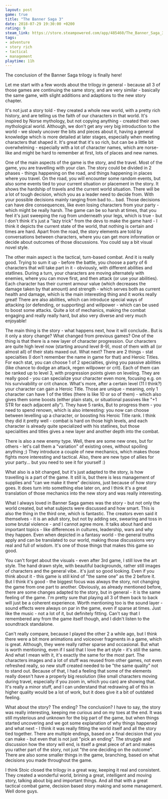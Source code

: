 ```yaml
---
layout: post
game: true
title: "The Banner Saga 3"
date: 2018-07-29 19:30:00 +0200
rating: 9
steam_link: https://store.steampowered.com/app/485460/The_Banner_Saga_3/
tags:
- adventure
- story rich
- tactical
- management
playtime: 11h
---
```


The conclusion of the Banner Saga trilogy is finally here!

Let me start with a few words about the trilogy in general - because all 3 of those games are continuing the same story, and are very similar - basically the same game, with slight additions and adaptions to the new story chapter.

It's not just a story told - they created a whole new world, with a pretty rich history, and are telling us the faith of our characters in that world. It's inspired by Norse mythology, but not copying anything - created their own mythological world. Although, we don't get any very big introduction to the world - we slowly uncover the bits and pieces about it, having a general knowledge which is more detailed at later stages, especially when meeting characters that shaped it. It's great that it's so rich, but can be a little bit overwhelming - especially with a lot of character names, which are norse-like and might be hard to remember at first, lots of places and new names.

One of the main aspects of the game is the story, and the travel. Most of the game, you are travelling with your clan. The story could be divided in 2 phases - things happening on the road, and things happening in places where you travel. On the road, you will encounter some random events, but also some events tied to your current situation or placement in the story. It shows the hardship of travels and the current world situation. There will be a lot of tough decision, which you as a leader need to decide from. With your possible decisions mainly ranging from bad to... bad. Those decisions can have dire consequences, like even losing characters from your party - which might be really harsh. The game can be so harsh at times, that you feel it's just sweeping the rug from underneath your legs, which is true - but I don't think it's just a "lazy trick" from the devs to make the game hard - I think it depicts the current state of the world, that nothing is certain and times are hard. Apart from the road, the story elements are told by conversations between characters, where you can get more information or decide about outcomes of those discussions. You could say a bit visual novel style.

The other main aspect is the tactical, turn-based combat. And it is really good. Trying to sum it up - before the battle, you choose a party of 6 characters that will take part in it - obviously, with different abilities and statlines. During a turn, your characters are moving alternately with enemies, where you can move first, and then attack (or use your abilities). Each character has their current armour value (which decreases the damage taken by that amount) and strength - which serves both as current health and damage, which is the main interesting thing and it works really great! There are also abilities, which can introduce special ways of attacking (or defending, or supporting) and willpower - which can be used to boost some attacks. Quite a lot of mechanics, making the combat engaging and really really hard, but also very diverse and very much enjoyable!

The main thing is the story - what happens next, how it will conclude.. But is it only a story change? What changed from previous games? One of the thing is that there is a new layer of character progression. Our characters are quite high level now (starting around level 8-9), most of them with all (or almost all) of their stats maxed out. What next? There are 2 things - stat specialties (I don't remember the name in game for that) and Heroic Titles. For each stat, you can choose 1 of 2 specialties, giving you passive abilities (like chance to dodge an attack, regen willpower or crit). Each of them can be ranked up to level 3, with progression points given on leveling. They are really good - you can specialize your character even more, focusing e.g. on his survivability or crit chance. What's more, after a certain level (11 I think?) your character can gain a Heroic Title. Those are unique - meaning, only 1 character can have 1 of the titles (there is like 10 or so of them) - which also gives them some boosts (either plain stats, or situational passives like "+1 STR for each adjacent ally"). They have 5 ranks, But to progress them - you need to spend renown, which is also interesting: you now can choose between levelling up a character, or boosting his Heroic Title rank. I think they did it pretty well - combat is hard on those high levels, and each character is already quite specialized with his statlines, but those specialities and titles gives a new layer and another depth into the combat.

There is also a new enemy type. Well, there are some new ones, but for others - let's call them a "variation" of existing ones, without spoiling anything ;) They introduce a couple of new mechanics, which makes those fights more interesting and tactical. Also, there are new type of allies for your party... but you need to see it for yourself :)

What also is a bit changed, but it's just adapted to the story, is how travelling is a part of the game. It still is, but there is less management of supplies and "can we make it there" decisions, just because of how story goes. It does turn into something else later on, and I think it's a great translation of those mechanics into the new story and was really interesting.

What I always loved in Banner Saga games was the story - but not only the world created, but what subjects were discussed and how smart. This is also the thing in the third one, which is fantastic. The creators even said it themselves - it is an adult story, but not by adding sex, swearing and toss in some brutal violence - and I cannot agree more. It talks about hard and important topics - like differences in cultures, leadership, wars and why they happen. Even when depicted in a fantasy world - the general truths apply and can be translated to our world, making those discussions very real and full of wisdom. It's one of those things that makes this game so good.

You can't forget about the visuals - even after 3rd game, I still love the art style. The hand drawn style, with beautiful backgrounds, rather still images of characters and the general vibe.. it's just so good looking. Even if you think about it - this game is still kind of "the same one" as the 2 before it. But I think it's good - the biggest focus was always the story, not changing the game from one part to another. Obviously, as already mentioned before, there are some changes adapted to the story, but in general - it is the same feeling of the game. I'm pretty sure that playing all 3 of them back to back will just be a coherent experience. Worth mentioning too is the sound layer - sound effects were always on par in the game, even if sparse at times. Just like the music - not a lot of it, but definitely fitting. Can't say that I remembered any from the game itself though, and I didn't listen to the soundtrack standalone.

Can't really compare, because I played the other 2 a while ago, but I think there were a bit more animations and voiceover fragments in a game, which is great. Although, they were really rather sparse and occasional. But what is worth mentioning, even if I said that I love the art style - it's still the same. And what I mean with it, it's exactly the same for the most part. The characters images and a lot of stuff was reused from other games, not even refreshed really, so new stuff created needed to be "the same quality" not to stand out. Because of that, I had a feeling that some of the elements really doesn't have a properly big resolution (like small characters moving during travel, especially if you zoom in, which you can) are showing that. It's really a minor stuff, and I can understand that redrawing all of this in higher quality would be a lot of work, but it does give it a bit of outdated feeling.

What about the story? The ending? The conclusion? I have to say, the story was really interesting, keeping me curious and on my toes at the end. It was still mysterious and unknown for the big part of the game, but when things started uncovering and we got some explanation of why things happened and what next - I think it was really fitting the world itself and all the story tied together. There are multiple endings, based on a final decision that you can make - but even that is not just "pick an ending". The struggle and discussion how the story will end, is itself a great piece of art and makes you rather part of the story, not just "the one deciding on the outcome". There are also some smaller things in the game, branching, based on what decisions you made throughout the game.

I think Stoic closed the trilogy in a great way, keeping it real and consistent. They created a wonderful world, brining a great, intelligent and moving story, talking about big and important things. And all that with a great tactical combat game, decision based story making and some management. Well done guys.
